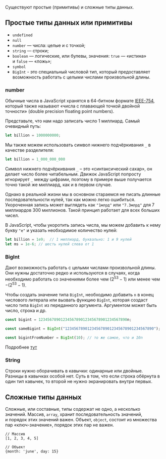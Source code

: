 Существуют простые (примитивы) и сложные типы данных. 

## Простые типы данных или примитивы
- `undefined`
- `null`
- `number` — числа: целые и с точкой;
- `string` — строки;
- `boolean` — логические, или булевы, значения: `true` — «истина» и `false` — «ложь»;
- `symbol`
- `BigInt` - это специальный числовой тип, который предоставляет возможность работать с целыми числами произвольной длины.

### number
Обычные числа в JavaScript хранятся в 64-битном формате [IEEE-754](https://en.wikipedia.org/wiki/IEEE_754-1985), который также называют «числа с плавающей точкой двойной точности» (double precision floating point numbers).

Представьте, что нам надо записать число 1 миллиард. Самый очевидный путь:
```javascript
let billion = 1000000000;
```

Мы также можем использовать символ нижнего подчёркивания `_` в качестве разделителя:
```javascript
let billion = 1_000_000_000
```

Символ нижнего подчёркивания `_` – это «синтаксический сахар», он делает число более читабельным. Движок JavaScript попросту игнорирует `_` между цифрами, поэтому в примере выше получается точно такой же миллиард, как и в первом случае.

Однако в реальной жизни мы в основном стараемся не писать длинные последовательности нулей, так как можно легко ошибиться. Укороченная запись может выглядеть как `"1млрд"` или `"7.3млрд"` для 7 миллиардов 300 миллионов. Такой принцип работает для всех больших чисел.

В JavaScript, чтобы укоротить запись числа, мы можем добавить к нему букву `"e"` и указать необходимое количество нулей:
```javascript
let billion = 1e9;  // 1 миллиард, буквально: 1 и 9 нулей
let ms = 1e-6; // шесть нулей слева от 1
```



### BigInt
Дают возможность работать с целыми числами произвольной длины. Они нужны достаточно редко и используются в случаях, когда необходимо работать со значениями более чем $(2^{53}-1)$ или менее чем $-(2^{53}-1)$.

Чтобы создать значение типа `BigInt`, необходимо добавить `n` в конец числового литерала или вызвать функцию `BigInt`, которая создаст число типа `BigInt` из переданного аргумента. Аргументом может быть число, строка и др.

```javascript
const bigint = 1234567890123456789012345678901234567890n;

const sameBigint = BigInt("1234567890123456789012345678901234567890");

const bigintFromNumber = BigInt(10); // то же самое, что и 10n
```

Подробнее [тут](https://learn.javascript.ru/bigint)

### String
Строки нужно оборачивать в кавычки: одинарные или двойные. Разницы в кавычках особой нет. Суть в том, что если строка обёрнута в один тип кавычек, то второй не нужно экранировать внутри первых. 


## Сложные типы данных
Сложные, или составные, типы содержат не одно, а несколько значений. Массив, `array`, хранит последовательность значений, и порядок этих значений важен. Объект, `object`, состоит из множества пар «ключ-значение», порядок этих пар не важен.

```
// Массив
[1, 2, 3, 4, 5]

// Объект
{month: 'june', day: 15}
```